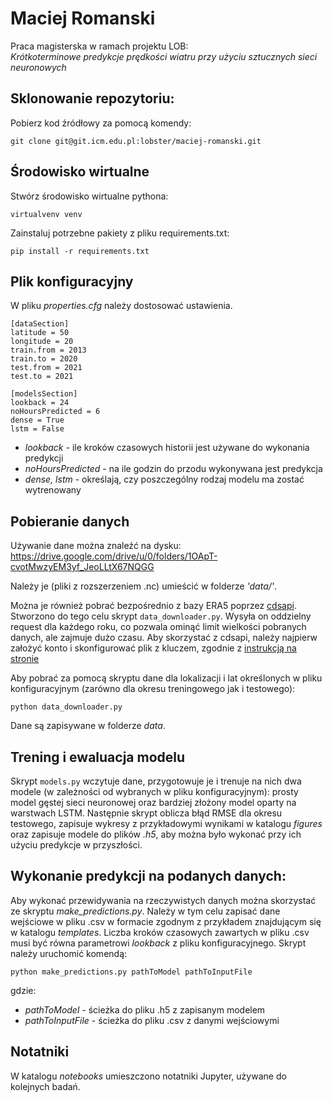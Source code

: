 # Maciej Romanski 
Praca magisterska w ramach projektu LOB:\
*Krótkoterminowe predykcje prędkości wiatru przy użyciu sztucznych sieci neuronowych*

## Sklonowanie repozytoriu:
Pobierz kod źródłowy za pomocą komendy:
```
git clone git@git.icm.edu.pl:lobster/maciej-romanski.git
```

## Środowisko wirtualne
Stwórz środowisko wirtualne pythona:
```
virtualvenv venv
```
Zainstaluj potrzebne pakiety z pliku requirements.txt:
```
pip install -r requirements.txt
```

<!-- Zainstaluj pakiet [pipenv](https://pipenv.pypa.io/en/latest/):
```
pip install pipenv
```
Za jego pomocą stwórz środowisko wirtualne z potrzebnymi pakietami (z pliku requirements.py):
```
pipenv install
```
Aktywuj stworzone środowisko:
```
pipenv shell
``` -->
## Plik konfiguracyjny
W pliku *properties.cfg* należy dostosować ustawienia.
```
[dataSection]
latitude = 50
longitude = 20
train.from = 2013
train.to = 2020
test.from = 2021
test.to = 2021

[modelsSection]
lookback = 24
noHoursPredicted = 6
dense = True
lstm = False
```
* *lookback* - ile kroków czasowych historii jest używane do wykonania predykcji
* *noHoursPredicted* - na ile godzin do przodu wykonywana jest predykcja
* *dense, lstm* - określają, czy poszczególny rodzaj modelu ma zostać wytrenowany

## Pobieranie danych
Używanie dane można znaleźć na dysku:\
https://drive.google.com/drive/u/0/folders/1OApT-cvotMwzyEM3yf_JeoLLtX67NQGG

Należy je (pliki z rozszerzeniem .nc) umieścić w folderze *'data/'*.

Można je również pobrać bezpośrednio z bazy ERA5 poprzez [cdsapi](https://cds.climate.copernicus.eu/api-how-to). Stworzono do tego celu skrypt `data_downloader.py`. Wysyła on oddzielny request dla każdego roku, co pozwala ominąć limit wielkości pobranych danych, ale zajmuje dużo czasu. Aby skorzystać z cdsapi, należy najpierw założyć konto i skonfigurować plik z kluczem, zgodnie z [instrukcją na stronie](https://cds.climate.copernicus.eu/api-how-to)

Aby pobrać za pomocą skryptu dane dla lokalizacji i lat określonych w pliku konfiguracyjnym (zarówno dla okresu treningowego jak i testowego):
```
python data_downloader.py
```
Dane są zapisywane w folderze *data*.

## Trening i ewaluacja modelu
Skrypt `models.py` wczytuje dane, przygotowuje je i trenuje na nich dwa modele (w zależności od wybranych w pliku konfiguracyjnym): prosty model gęstej sieci neuronowej oraz bardziej złożony model oparty na warstwach LSTM. Następnie skrypt oblicza błąd RMSE dla okresu testowego, zapisuje wykresy z przykładowymi wynikami w katalogu *figures* oraz zapisuje modele do plików *.h5*, aby można było wykonać przy ich użyciu predykcje w przyszłości.

## Wykonanie predykcji na podanych danych:
Aby wykonać przewidywania na rzeczywistych danych można skorzystać ze skryptu *make_predictions.py*. Należy w tym celu zapisać dane wejściowe w pliku .csv w formacie zgodnym z przykładem znajdującym się w katalogu *templates*. Liczba kroków czasowych zawartych w pliku .csv musi być równa parametrowi *lookback* z pliku konfiguracyjnego. Skrypt należy uruchomić komendą:
```
python make_predictions.py pathToModel pathToInputFile
```
gdzie: 
* *pathToModel* - ścieżka do pliku .h5 z zapisanym modelem
* *pathToInputFile* - ścieżka do pliku .csv z danymi wejściowymi

## Notatniki
W katalogu *notebooks* umieszczono notatniki Jupyter, używane do kolejnych badań.